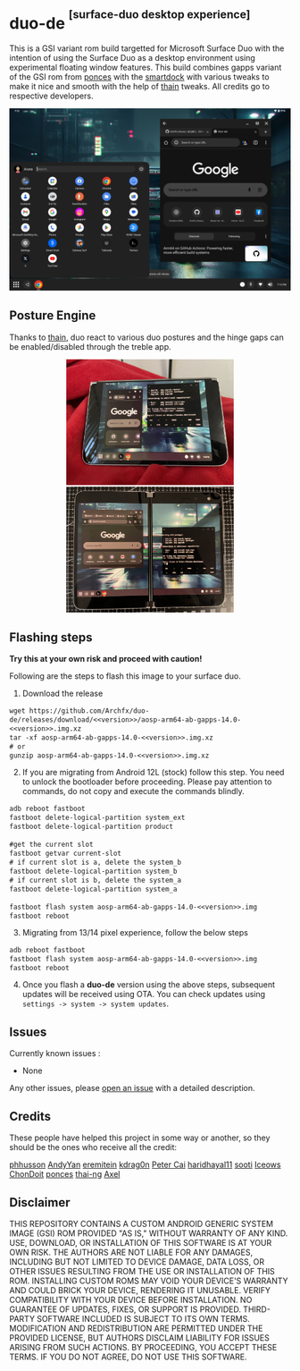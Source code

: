 # duo-de <sup><sup>[surface-duo desktop experience]</sup></sup>

This is a GSI variant rom build targetted for Microsoft Surface Duo with the intention of using the Surface Duo as a desktop environment using experimental floating window features. This build combines gapps variant of the GSI rom from [ponces](https://github.com/ponces/treble_aosp) with the [smartdock](https://github.com/axel358/smartdock) with various tweaks to make it nice and smooth with the help of [thain](https://github.com/thai-ng) tweaks. All credits go to respective developers.


<p align="center">
<img src="images/src-duo.png" alt="drawing" style="width:600px;"/> </p>

## Posture Engine

Thanks to [thain](https://github.com/thai-ng), duo react to various duo postures and the hinge gaps can be enabled/disabled through the treble app.
<p align="center">
<img src="images/duo_1.jpeg" alt="drawing" style="width:300px;" /> 
<img src="images/duo_2.jpeg" alt="drawing" style="width:300px;"/> </p>


## Flashing steps
**Try this at your own risk and proceed with caution!**

Following are the steps to flash this image to your surface duo.

1. Download the release 
```shell
wget https://github.com/Archfx/duo-de/releases/download/<<version>>/aosp-arm64-ab-gapps-14.0-<<version>>.img.xz
tar -xf aosp-arm64-ab-gapps-14.0-<<version>>.img.xz
# or
gunzip aosp-arm64-ab-gapps-14.0-<<version>>.img.xz
```
2. If you are migrating from Android 12L (stock) follow this step. You need to unlock the bootloader before proceeding. Please pay attention to commands, do not copy and execute the commands blindly.
```shell
adb reboot fastboot
fastboot delete-logical-partition system_ext
fastboot delete-logical-partition product

#get the current slot
fastboot getvar current-slot
# if current slot is a, delete the system_b
fastboot delete-logical-partition system_b
# if current slot is b, delete the system_a
fastboot delete-logical-partition system_a

fastboot flash system aosp-arm64-ab-gapps-14.0-<<version>>.img
fastboot reboot 
```
3. Migrating from 13/14 pixel experience, follow the below steps 
```shell
adb reboot fastboot
fastboot flash system aosp-arm64-ab-gapps-14.0-<<version>>.img
fastboot reboot 
```
4. Once you flash a **duo-de** version using the above steps, subsequent updates will be received using OTA. You can check updates using ``settings -> system -> system updates``.

## Issues

Currently known issues : 
- None

Any other issues, please 
[open an issue](https://github.com/Archfx/duo-de/issues/new/choose) with a detailed description.

## Credits
These people have helped this project in some way or another, so they should be the ones who receive all the credit:

[phhusson](https://github.com/phhusson) [AndyYan](https://github.com/AndyCGYan) [eremitein](https://github.com/eremitein) [kdrag0n](https://github.com/kdrag0n) [Peter Cai](https://github.com/PeterCxy) [haridhayal11](https://github.com/haridhayal11) [sooti](https://github.com/sooti) [Iceows](https://github.com/Iceows) [ChonDoit](https://github.com/ChonDoit) [ponces](https://github.com/ponces) [thai-ng](https://github.com/thai-ng) [Axel](https://github.com/axel358)


## Disclaimer
THIS REPOSITORY CONTAINS A CUSTOM ANDROID GENERIC SYSTEM IMAGE (GSI) ROM PROVIDED "AS IS," WITHOUT WARRANTY OF ANY KIND. USE, DOWNLOAD, OR INSTALLATION OF THIS SOFTWARE IS AT YOUR OWN RISK. THE AUTHORS ARE NOT LIABLE FOR ANY DAMAGES, INCLUDING BUT NOT LIMITED TO DEVICE DAMAGE, DATA LOSS, OR OTHER ISSUES RESULTING FROM THE USE OR INSTALLATION OF THIS ROM. INSTALLING CUSTOM ROMS MAY VOID YOUR DEVICE'S WARRANTY AND COULD BRICK YOUR DEVICE, RENDERING IT UNUSABLE. VERIFY COMPATIBILITY WITH YOUR DEVICE BEFORE INSTALLATION. NO GUARANTEE OF UPDATES, FIXES, OR SUPPORT IS PROVIDED. THIRD-PARTY SOFTWARE INCLUDED IS SUBJECT TO ITS OWN TERMS. MODIFICATION AND REDISTRIBUTION ARE PERMITTED UNDER THE PROVIDED LICENSE, BUT AUTHORS DISCLAIM LIABILITY FOR ISSUES ARISING FROM SUCH ACTIONS. BY PROCEEDING, YOU ACCEPT THESE TERMS. IF YOU DO NOT AGREE, DO NOT USE THIS SOFTWARE. 







